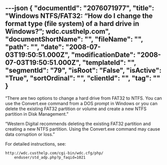 ---json
{
  "documentId": "2076071977",
  "title": "Windows NTFS/FAT32: “How do I change the format type (file system) of a hard drive in Windows?”; wdc.custhelp.com",
  "documentShortName": "",
  "fileName": "",
  "path": "",
  "date": "2008-07-03T19:50:51.000Z",
  "modificationDate": "2008-07-03T19:50:51.000Z",
  "templateId": "",
  "segmentId": "79",
  "isRoot": "False",
  "isActive": "True",
  "sortOrdinal": "",
  "clientId": "",
  "tag": ""
}
---

“There are two options to change a hard drive from FAT32 to NTFS. You can use the Convert.exe command from a DOS prompt in Windows or you can delete the existing FAT32 partition or volume and create a new NTFS partition in Disk Management.”

“Western Digital recommends deleting the existing FAT32 partition and creating a new NTFS partition. Using the Convert.exe command may cause data corruption or loss.”

For detailed instructions, see:

    http://wdc.custhelp.com/cgi-bin/wdc.cfg/php/
        enduser/std_adp.php?p_faqid=1021
